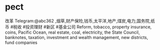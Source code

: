 # pect
改革 Telegram:@abc362 ,烟草,财产保险,钱币,太平洋,地产,煤炭,电力,国务院,纸币 #税收 #投资理财 #新区 #基金公司 Reform, tobacco, property insurance, coins, Pacific Ocean, real estate, coal, electricity, the State Council, banknotes, taxation, investment and wealth management, new districts, fund companies
